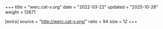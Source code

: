 +++
title = "werc.cat-v.org"
date = "2022-03-22"
updated = "2025-10-26"
weight = 12671

[extra]
source = "http://werc.cat-v.org/"
ratio = 94
size = 12
+++
